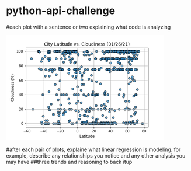 # python-api-challenge

#each plot with a sentence or two explaining what code is analyzing 

![lat_vs_cloud_chart.png](output_data/lat_vs_cloud_chart.png?raw=true "Title")  

#after each pair of plots, explaine what linear regression is modeling. for example, describe any relationships you notice and any other analysis you may have
##three trends and reasoning to back itup